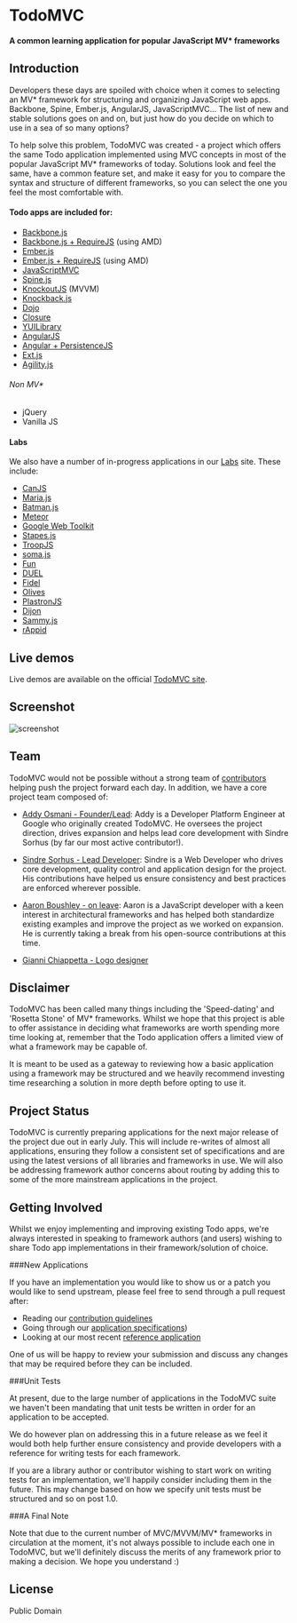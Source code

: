 # TodoMVC

#### A common learning application for popular JavaScript MV* frameworks

## Introduction

Developers these days are spoiled with choice when it comes to selecting an MV* framework for structuring and organizing JavaScript web apps. Backbone, Spine, Ember.js, AngularJS, JavaScriptMVC... The list of new and stable solutions goes on and on, but just how do you decide on which to use in a sea of so many options?

To help solve this problem, TodoMVC was created - a project which offers the same Todo application implemented using MVC concepts in most of the popular JavaScript MV* frameworks of today. Solutions look and feel the same, have a common feature set, and make it easy for you to compare the syntax and structure of different frameworks, so you can select the one you feel the most comfortable with.


#### Todo apps are included for:

- [Backbone.js](http://documentcloud.github.com/backbone/)
- [Backbone.js + RequireJS](http://requirejs.org) (using AMD)
- [Ember.js](http://emberjs.com)
- [Ember.js + RequireJS](http://emberjs.com) (using AMD)
- [JavaScriptMVC](http://javascriptmvc.com)
- [Spine.js](http://spinejs.com)
- [KnockoutJS](http://knockoutjs.com) (MVVM)
- [Knockback.js](http://kmalakoff.github.com/knockback/)
- [Dojo](http://dojotoolkit.org)
- [Closure](http://code.google.com/closure/library/)
- [YUILibrary](http://yuilibrary.com)
- [AngularJS](http://angularjs.org)
- [Angular + PersistenceJS](http://persistencejs.org)
- [Ext.js](http://www.sencha.com/products/extjs)
- [Agility.js](http://agilityjs.com)

###### Non MV*

- jQuery
- Vanilla JS

#### Labs

We also have a number of in-progress applications in our [Labs](http://addyosmani.github.com/todomvc/labs) site. These include:

- [CanJS](http://canjs.us)
- [Maria.js](https://github.com/petermichaux/maria/)
- [Batman.js](http://batmanjs.org)
- [Meteor](http://meteor.com)
- [Google Web Toolkit](https://developers.google.com/web-toolkit/)
- [Stapes.js](http://hay.github.com/stapes/)
- [TroopJS](https://github.com/troopjs/)
- [soma.js](http://somajs.github.com/somajs)
- [Fun](https://github.com/marcuswestin/fun)
- [DUEL](https://bitbucket.org/mckamey/duel/wiki/Home)
- [Fidel](https://github.com/jgallen23/fidel)
- [Olives](https://github.com/flams/olives)
- [PlastronJS](https://github.com/rhysbrettbowen/PlastronJS)
- [Dijon](https://github.com/creynders/dijon-framework)
- [Sammy.js](http://sammyjs.org)
- [rAppid](https://github.com/it-ony/rAppid.js)


## Live demos

Live demos are available on the official [TodoMVC site](http://todomvc.com).

## Screenshot

![screenshot](https://raw.github.com/addyosmani/todomvc/master/screenshot.png)


## Team

TodoMVC would not be possible without a strong team of [contributors](https://github.com/addyosmani/todomvc/contributors) helping push the project forward each day. In addition, we have a core project team composed of:

* [Addy Osmani - Founder/Lead](http://github.com/addyosmani): Addy is a Developer Platform Engineer at Google who originally created TodoMVC. He oversees the project direction, drives expansion and helps lead core development with Sindre Sorhus (by far our most active contributor!).

* [Sindre Sorhus - Lead Developer](https://github.com/sindresorhus): Sindre is a Web Developer who drives core development, quality control and application design for the project. His contributions have helped us ensure consistency and best practices are enforced wherever possible. 

* [Aaron Boushley - on leave](https://github.com/boushley): Aaron is a JavaScript developer with a keen interest in architectural frameworks and has helped both standardize existing examples and improve the project as we worked on expansion. He is currently taking a break from his open-source contributions at this time.

* [Gianni Chiappetta - Logo designer](http://gitub.com/gf3)


## Disclaimer

TodoMVC has been called many things including the 'Speed-dating' and 'Rosetta Stone' of MV* frameworks. Whilst we hope that this project is able to offer assistance in deciding what frameworks are worth spending more time looking at, remember that the Todo application offers a limited view of what a framework may be capable of.

It is meant to be used as a gateway to reviewing how a basic application using a framework may be structured and we heavily recommend investing time researching a solution in more depth before opting to use it.


## Project Status

TodoMVC is currently preparing applications for the next major release of the project due out in early July. This will include re-writes of almost all applications, ensuring they follow a consistent set of specifications and are using the latest versions of all libraries and frameworks in use. We will also be addressing framework author concerns about routing by adding this to some of the more mainstream applications in the project.

## Getting Involved

Whilst we enjoy implementing and improving existing Todo apps, we're always interested in speaking to framework authors (and users) wishing to share Todo app implementations in their framework/solution of choice.

###New Applications

If you have an implementation you would like to show us or a patch you would like to send upstream, please feel free to send through a pull request after:

* Reading our [contribution guidelines](https://github.com/addyosmani/todomvc/wiki)
* Going through our [application specifications](https://github.com/addyosmani/todomvc/wiki/App-Specification))
* Looking at our most recent [reference application](https://github.com/addyosmani/todomvc/tree/master/architecture-examples/spine) 

One of us will be happy to review your submission and discuss any changes that may be required before they can be included.


###Unit Tests

At present, due to the large number of applications in the TodoMVC suite we haven't been mandating that unit tests be written in order for an application to be accepted. 

We do however plan on addressing this in a future release as we feel it would both help further ensure consistency and provide developers with a reference for writing tests for each framework. 

If you are a library author or contributor wishing to start work on writing tests for an implementation, we'll happily consider including them in the future. This may change based on how we specify unit tests must be structured and so on post 1.0.

###A Final Note

Note that due to the current number of MVC/MVVM/MV* frameworks in circulation at the moment, it's not always possible to include each one in TodoMVC, but we'll definitely discuss the merits of any framework prior to making a decision. We hope you understand :)


## License

Public Domain